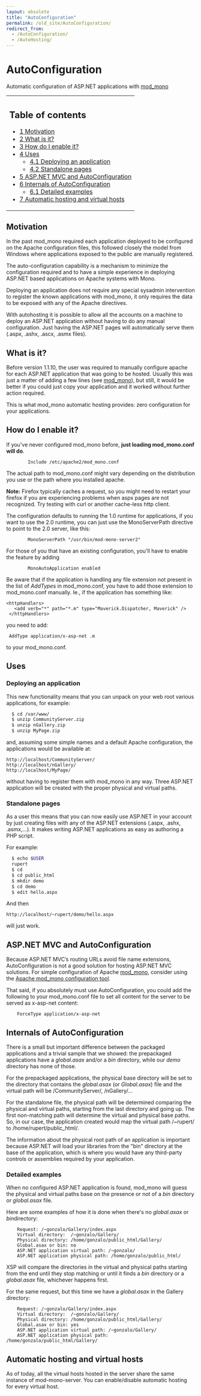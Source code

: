 ```yaml
---
layout: obsolete
title: "AutoConfiguration"
permalink: /old_site/AutoConfiguration/
redirect_from:
  - /AutoConfiguration/
  - /AutoHosting/
---
```


AutoConfiguration
=================

Automatic configuration of ASP.NET applications with [mod\_mono]({{site.github.url}}/old_site/Mod_mono "Mod mono")

<table>
<col width="100%" />
<tbody>
<tr class="odd">
<td align="left"><h2>Table of contents</h2>
<ul>
<li><a href="#Motivation">1 Motivation</a></li>
<li><a href="#What_is_it.3F">2 What is it?</a></li>
<li><a href="#How_do_I_enable_it.3F">3 How do I enable it?</a></li>
<li><a href="#Uses">4 Uses</a>
<ul>
<li><a href="#Deploying_an_application">4.1 Deploying an application</a></li>
<li><a href="#Standalone_pages">4.2 Standalone pages</a></li>
</ul></li>
<li><a href="#ASP.NET_MVC_and_AutoConfiguration">5 ASP.NET MVC and AutoConfiguration</a></li>
<li><a href="#Internals_of_AutoConfiguration">6 Internals of AutoConfiguration</a>
<ul>
<li><a href="#Detailed_examples">6.1 Detailed examples</a></li>
</ul></li>
<li><a href="#Automatic_hosting_and_virtual_hosts">7 Automatic hosting and virtual hosts</a></li>
</ul></td>
</tr>
</tbody>
</table>

Motivation
----------

In the past mod\_mono required each application deployed to be configured on the Apache configuration files, this followed closely the model from Windows where applications exposed to the public are manually registered.

The auto-configuration capability is a mechanism to minimize the configuration required and to have a simple experience in deploying ASP.NET based applications on Apache systems with Mono.

Deploying an application does not require any special sysadmin intervention to register the known applications with mod\_mono, it only requires the data to be exposed with any of the Apache directives.

With autohosting it is possible to allow all the accounts on a machine to deploy an ASP.NET application without having to do any manual configuration. Just having the ASP.NET pages will automatically serve them (.aspx, .ashx, .ascx, .asmx files).

What is it?
-----------

Before version 1.1.10, the user was required to manually configure apache for each ASP.NET application that was going to be hosted. Usually this was just a matter of adding a few lines (see [mod\_mono]({{site.github.url}}/old_site/Mod_mono "Mod mono")), but still, it would be better if you could just copy your application and it worked without further action required.

This is what mod\_mono automatic hosting provides: zero configuration for your applications.

How do I enable it?
-------------------

If you've never configured mod\_mono before, **just loading mod\_mono.conf will do**.

            Include /etc/apache2/mod_mono.conf

The actual path to mod\_mono.conf might vary depending on the distribution you use or the path where you installed apache.

**Note:** Firefox typically caches a request, so you might need to restart your firefox if you are experiencing problems when aspx pages are not recognized. Try testing with curl or another cache-less http client.

The configuration defaults to running the 1.0 runtime for applications, if you want to use the 2.0 runtime, you can just use the MonoServerPath directive to point to the 2.0 server, like this:

            MonoServerPath "/usr/bin/mod-mono-server2"

For those of you that have an existing configuration, you'll have to enable the feature by adding

            MonoAutoApplication enabled

Be aware that if the application is handling any file extension not present in the list of *AddType*s in mod\_mono.conf, you have to add those extension to mod\_mono.conf manually. Ie., if the application has something like:

    <httpHandlers>
       <add verb="*" path="*.m" type="Maverick.Dispatcher, Maverick" />
     </httpHandlers>

you need to add:

     AddType application/x-asp-net .m

to your mod\_mono.conf.

Uses
----

### Deploying an application

This new functionality means that you can unpack on your web root various applications, for example:

``` bash
  $ cd /var/www/
  $ unzip CommunityServer.zip
  $ unzip nGallery.zip
  $ unzip MyPage.zip
```

and, assuming some simple names and a default Apache configuration, the applications would be available at:

    http://localhost/CommunityServer/
    http://localhost/nGallery/
    http://localhost/MyPage/

without having to register them with mod\_mono in any way. Three ASP.NET application will be created with the proper physical and virtual paths.

### Standalone pages

As a user this means that you can now easily use ASP.NET in your account by just creating files with any of the ASP.NET extensions (.aspx, .ashx, .asmx,...). It makes writing ASP.NET applications as easy as authoring a PHP script.

For example:

``` bash
  $ echo $USER
  rupert
  $ cd
  $ cd public_html
  $ mkdir demo
  $ cd demo
  $ edit hello.aspx
```

And then

    http://localhost/~rupert/demo/hello.aspx

will just work.

ASP.NET MVC and AutoConfiguration
---------------------------------

Because ASP.NET MVC’s routing URLs avoid file name extensions, AutoConfiguration is not a good solution for hosting ASP.NET MVC solutions. For simple configuration of Apache [mod\_mono]({{site.github.url}}/old_site/Mod_mono "Mod mono"), consider using the [Apache mod\_mono configuration tool](http://go-mono.com/config-mod-mono/).

That said, if you absolutely must use AutoConfiguration, you could add the following to your mod\_mono.conf file to set all content for the server to be served as x-asp-net content:

        ForceType application/x-asp-net

Internals of AutoConfiguration
------------------------------

There is a small but important difference between the packaged applications and a trivial sample that we showed: the prepackaged applications have a *global.asax* and/or a *bin* directory, while our *demo* directory has none of those.

For the prepackaged applications, the physical base directory will be set to the directory that contains the *global.asax* (or *Global.asax*) file and the virtual path will be /CommunityServer/, /nGallery/...

For the standalone file, the physical path will be determined comparing the physical and virtual paths, starting from the last directory and going up. The first non-matching path will determine the virtual and physical base paths. So, in our case, the application created would map the virtual path /\~rupert/ to /home/rupert/public\_html/.

The information about the physical root path of an application is important because ASP.NET will load your libraries from the "bin" directory at the base of the application, which is where you would have any third-party controls or assemblies required by your application.

### Detailed examples

When no configured ASP.NET application is found, mod\_mono will guess the physical and virtual paths base on the presence or not of a *bin* directory or *global.asax* file.

Here are some examples of how it is done when there's no *global.asax* or *bin*directory:

        Request: /~gonzalo/Gallery/index.aspx
        Virtual directory:  /~gonzalo/Gallery/
        Physical directory: /home/gonzalo/public_html/Gallery/
        Global.asax or bin: no
        ASP.NET application virtual path: /~gonzalo/
        ASP.NET application physical path: /home/gonzalo/public_html/

 XSP will compare the directories in the virtual and physical paths starting from the end until they stop matching or until it finds a *bin* directory or a *global.asax* file, whichever happens first.

For the same request, but this time we have a *global.asax* in the Gallery directory:

        Request: /~gonzalo/Gallery/index.aspx
        Virtual directory:  /~gonzalo/Gallery/
        Physical directory: /home/gonzalo/public_html/Gallery/
        Global.asax or bin: yes
        ASP.NET application virtual path: /~gonzalo/Gallery/
        ASP.NET application physical path: /home/gonzalo/public_html/Gallery/

Automatic hosting and virtual hosts
-----------------------------------

As of today, all the virtual hosts hosted in the server share the same instance of mod-mono-server. You can enable/disable automatic hosting for every virtual host.

